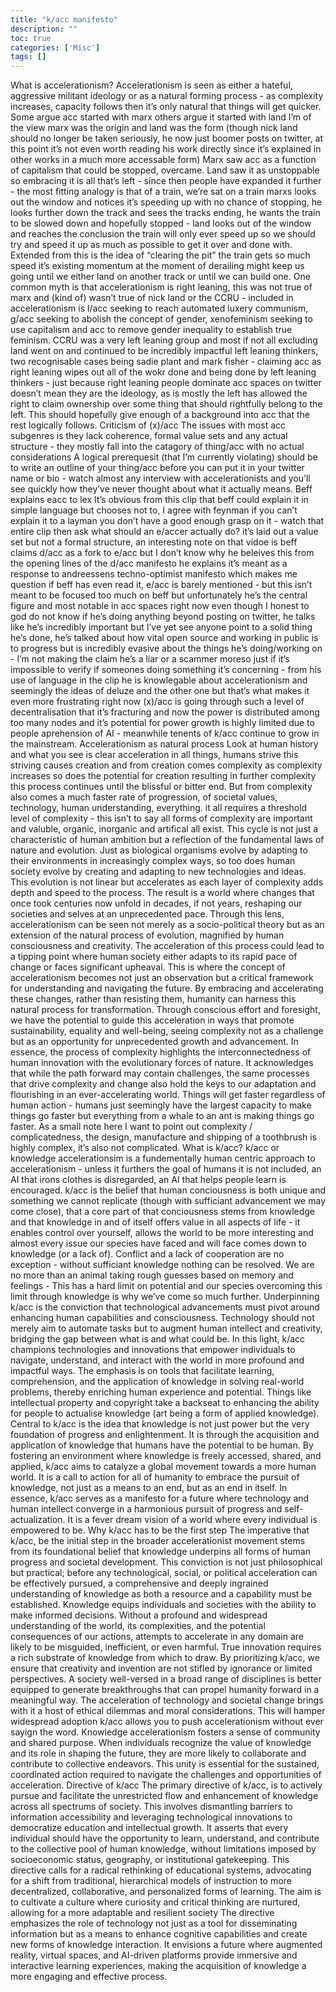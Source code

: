 ```yaml
---
title: "k/acc manifesto"
description: ""
toc: true
categories: ['Misc']
tags: []
---
```


What is accelerationism?
Accelerationism is seen as either a hateful, aggressive militant ideology or as a natural forming process - as complexity increases, capacity follows then it’s only natural that things will get quicker. Some argue acc started with marx others argue it started with land I’m of the view marx was the origin and land was the form (though nick land should no longer be taken seriously, he now just boomer posts on twitter, at this point it’s not even worth reading his work directly since it’s explained in other works in a much more accessable form) Marx saw acc as a function of capitalism that could be stopped, overcame. Land saw it as unstoppable so embracing it is all that’s left - since then people have expanded it further - the most fitting analogy is that of a train, we’re sat on a train marxs looks out the window and notices it’s speeding up with no chance of stopping, he looks further down the track and sees the tracks ending, he wants the train to be slowed down and hopefully stopped - land looks out of the window and reaches the conclusion the train will only ever speed up so we should try and speed it up as much as possible to get it over and done with.
Extended from this is the idea of “clearing the pit” the train gets so much speed it’s existing momentum at the moment of derailing might keep us going until we either land on another track or until we can build one.
One common myth is that accelerationism is right leaning, this was not true of marx and (kind of) wasn’t true of nick land or the CCRU - included in accelerationism is l/acc seeking to reach automated luxery communism, g/acc seeking to abolish the concept of gender, xenofeminism seeking to use capitalism and acc to remove gender inequality to establish true feminism. CCRU was a very left leaning group and most if not all excluding land went on and continued to be incredibly impactful left leaning thinkers, two recognisable cases being sadie plant and mark fisher - claiming acc as right leaning wipes out all of the wokr done and being done by left leaning thinkers - just because right leaning people dominate acc spaces on twitter doesn’t mean they are the ideology, as is mostly the left has allowed the right to claim ownership over some thing that should rightfully belong to the left.
This should hopefully give enough of a background into acc that the rest logically follows.
Criticism of (x)/acc
The issues with most acc subgenres is they lack coherence, formal value sets and any actual structure - they mostly fall into the catagory of thing/acc with no actual considerations A logical prerequesit (that I’m currently violating) should be to write an outline of your thing/acc before you can put it in your twitter name or bio - watch almost any interview with accelerationists and you’ll see quickly how they’ve never thought about what it actually means.
Beff explains eacc to lex
It’s obvious from this clip that beff could explain it in simple language but chooses not to, I agree with feynman if you can’t explain it to a layman you don’t have a good enough grasp on it - watch that entire clip then ask what should an e/accer actually do? it’s laid out a value set but not a formal structure, an interesting note on that vidoe is beff claims d/acc as a fork to e/acc but I don’t know why he beleives this from the opening lines of the d/acc manifesto he explains it’s meant as a response to andreessens techno-optimist manifesto which makes me question if beff has even read it, e/acc is barely mentioned - but this isn’t meant to be focused too much on beff but unfortunately he’s the central figure and most notable in acc spaces right now even though I honest to god do not know if he’s doing anything beyond posting on twitter, he talks like he’s incredibly important but I’ve yet see anyone point to a solid thing he’s done, he’s talked about how vital open source and working in public is to progress but is incredibly evasive about the things he’s doing/working on - I’m not making the claim he’s a liar or a scammer moreso just if it’s impossible to verify if someones doing something it’s concerning - from his use of language in the clip he is knowlegable about accelerationism and seemingly the ideas of deluze and the other one but that’s what makes it even more frustrating right now (x)/acc is going through such a level of decentralisation that it’s fracturing and now the power is distributed among too many nodes and it’s potential for power growth is highly limited due to people aprehension of AI - meanwhile tenents of k/acc continue to grow in the mainstream.
Accelerationism as natural process
Look at human history and what you see is clear acceleration in all things, humans strive this striving causes creation and from creation comes complexity as complexity increases so does the potential for creation resulting in further complexity this process continues until the blissful or bitter end. But from complexity also comes a much faster rate of progression, of societal values, technology, human understanding, everything. it all requires a threshold level of complexity - this isn’t to say all forms of complexity are important and valuble, organic, inorganic and artifical all exist.
This cycle is not just a characteristic of human ambition but a reflection of the fundamental laws of nature and evolution. Just as biological organisms evolve by adapting to their environments in increasingly complex ways, so too does human society evolve by creating and adapting to new technologies and ideas. This evolution is not linear but accelerates as each layer of complexity adds depth and speed to the process. The result is a world where changes that once took centuries now unfold in decades, if not years, reshaping our societies and selves at an unprecedented pace. Through this lens, accelerationism can be seen not merely as a socio-political theory but as an extension of the natural process of evolution, magnified by human consciousness and creativity.
The acceleration of this process could lead to a tipping point where human society either adapts to its rapid pace of change or faces significant upheaval. This is where the concept of accelerationism becomes not just an observation but a critical framework for understanding and navigating the future. By embracing and accelerating these changes, rather than resisting them, humanity can harness this natural process for transformation. Through conscious effort and foresight, we have the potential to guide this acceleration in ways that promote sustainability, equality and well-being, seeing complexity not as a challenge but as an opportunity for unprecedented growth and advancement.
In essence, the process of complexity highlights the interconnectedness of human innovation with the evolutionary forces of nature. It acknowledges that while the path forward may contain challenges, the same processes that drive complexity and change also hold the keys to our adaptation and flourishing in an ever-accelerating world. Things will get faster regardless of human action - humans just seemingly have the largest capacity to make things go faster but everything from a whale to an ant is making things go faster.
As a small note here I want to point out complexity / complicatedness, the design, manufacture and shipping of a toothbrush is highly complex, it’s also not complicated.
What is k/acc?
k/acc or knowledge accelerationsim is a fundementally human centric approach to accelerationism - unless it furthers the goal of humans it is not included, an AI that irons clothes is disregarded, an AI that helps people learn is encouraged. k/acc is the belief that human conciousness is both unique and something we cannot replicate (though with sufficiant advancement we may come close), that a core part of that conciousness stems from knowledge and that knowledge in and of itself offers value in all aspects of life - it enables control over yourself, allows the world to be more interesting and almost every issue our species have faced and will face comes down to knowledge (or a lack of). Conflict and a lack of cooperation are no exception - without sufficiant knowledge nothing can be resolved. We are no more than an animal taking rough guesses based on memory and feelings - This has a hard limit on potential and our species overcoming this limit through knowledge is why we’ve come so much further.
Underpinning k/acc is the conviction that technological advancements must pivot around enhancing human capabilities and consciousness. Technology should not merely aim to automate tasks but to augment human intellect and creativity, bridging the gap between what is and what could be. In this light, k/acc champions technologies and innovations that empower individuals to navigate, understand, and interact with the world in more profound and impactful ways. The emphasis is on tools that facilitate learning, comprehension, and the application of knowledge in solving real-world problems, thereby enriching human experience and potential. Things like intellectual property and copyright take a backseat to enhancing the ability for people to actualise knowledge (art being a form of applied knowledge).
Central to k/acc is the idea that knowledge is not just power but the very foundation of progress and enlightenment. It is through the acquisition and application of knowledge that humans have the potential to be human. By fostering an environment where knowledge is freely accessed, shared, and applied, k/acc aims to catalyze a global movement towards a more human world. It is a call to action for all of humanity to embrace the pursuit of knowledge, not just as a means to an end, but as an end in itself.
In essence, k/acc serves as a manifesto for a future where technology and human intellect converge in a harmonious pursuit of progress and self-actualization. It is a fever dream vision of a world where every individual is empowered to be.
Why k/acc has to be the first step
The imperative that k/acc, be the initial step in the broader accelerationist movement stems from its foundational belief that knowledge underpins all forms of human progress and societal development. This conviction is not just philosophical but practical; before any technological, social, or political acceleration can be effectively pursued, a comprehensive and deeply ingrained understanding of knowledge as both a resource and a capability must be established.
Knowledge equips individuals and societies with the ability to make informed decisions. Without a profound and widespread understanding of the world, its complexities, and the potential consequences of our actions, attempts to accelerate in any domain are likely to be misguided, inefficient, or even harmful. True innovation requires a rich substrate of knowledge from which to draw. By prioritizing k/acc, we ensure that creativity and invention are not stifled by ignorance or limited perspectives. A society well-versed in a broad range of disciplines is better equipped to generate breakthroughs that can propel humanity forward in a meaningful way.
The acceleration of technology and societal change brings with it a host of ethical dilemmas and moral considerations. This will hamper widespread adoption k/acc allows you to push accelerationism without ever sayign the word.
Knowledge accelerationism fosters a sense of community and shared purpose. When individuals recognize the value of knowledge and its role in shaping the future, they are more likely to collaborate and contribute to collective endeavors. This unity is essential for the sustained, coordinated action required to navigate the challenges and opportunities of acceleration.
Directive of k/acc
The primary directive of k/acc, is to actively pursue and facilitate the unrestricted flow and enhancement of knowledge across all spectrums of society. This involves dismantling barriers to information accessibility and leveraging technological innovations to democratize education and intellectual growth. It asserts that every individual should have the opportunity to learn, understand, and contribute to the collective pool of human knowledge, without limitations imposed by socioeconomic status, geography, or institutional gatekeeping.
This directive calls for a radical rethinking of educational systems, advocating for a shift from traditional, hierarchical models of instruction to more decentralized, collaborative, and personalized forms of learning. The aim is to cultivate a culture where curiosity and critical thinking are nurtured, allowing for a more adaptable and resilient society
The directive emphasizes the role of technology not just as a tool for disseminating information but as a means to enhance cognitive capabilities and create new forms of knowledge interaction. It envisions a future where augmented reality, virtual spaces, and AI-driven platforms provide immersive and interactive learning experiences, making the acquisition of knowledge a more engaging and effective process.